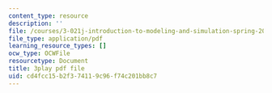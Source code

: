 ```yaml
---
content_type: resource
description: ''
file: /courses/3-021j-introduction-to-modeling-and-simulation-spring-2012/cd4fcc15b2f374119c96f74c201bb8c7_FvwDJ3Op2Js.pdf
file_type: application/pdf
learning_resource_types: []
ocw_type: OCWFile
resourcetype: Document
title: 3play pdf file
uid: cd4fcc15-b2f3-7411-9c96-f74c201bb8c7
---
```

